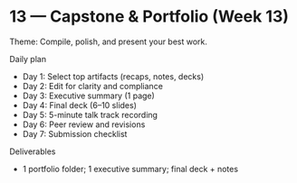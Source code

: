 # 13 — Capstone & Portfolio (Week 13)

Theme: Compile, polish, and present your best work.

Daily plan
- Day 1: Select top artifacts (recaps, notes, decks)
- Day 2: Edit for clarity and compliance
- Day 3: Executive summary (1 page)
- Day 4: Final deck (6–10 slides)
- Day 5: 5-minute talk track recording
- Day 6: Peer review and revisions
- Day 7: Submission checklist

Deliverables
- 1 portfolio folder; 1 executive summary; final deck + notes
